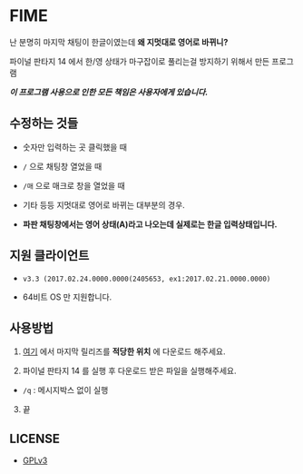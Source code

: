 # FIME

난 분명히 마지막 채팅이 한글이였는데 **왜 지멋대로 영어로 바뀌니?**

파이널 판타지 14 에서 한/영 상태가 마구잡이로 풀리는걸 방지하기 위해서 만든 프로그램

***이 프로그램 사용으로 인한 모든 책임은 사용자에게 있습니다.***

## 수정하는 것들

- 숫자만 입력하는 곳 클릭했을 때

- `/` 으로 채팅창 열었을 때

- `/매` 으로 매크로 창을 열었을 때

- 기타 등등 지멋대로 영어로 바뀌는 대부분의 경우.

- **파판 채팅창에서는 영어 상태(A)라고 나오는데 실제로는 한글 입력상태입니다.**

## 지원 클라이언트

- `v3.3 (2017.02.24.0000.0000(2405653, ex1:2017.02.21.0000.0000)`

- 64비트 OS 만 지원합니다.

## 사용방법

1. [여기](https://github.com/RyuaNerin/FIME/releases/latest) 에서 마지막 릴리즈를 **적당한 위치** 에 다운로드 해주세요.

2. 파이널 판타지 14 를 실행 후 다운로드 받은 파일을 실행해주세요.

 - `/q` : 메시지박스 없이 실행

3. 끝

## LICENSE

- [GPLv3](LICENSE.txt)
